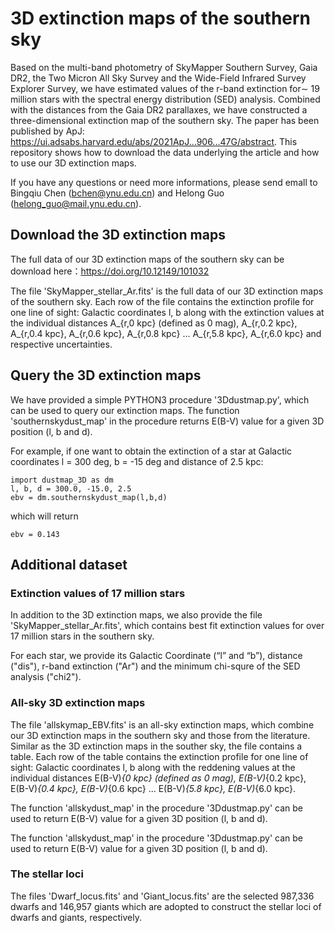 # 3D extinction maps of the southern sky

Based on the multi-band photometry of SkyMapper Southern Survey, Gaia DR2, the Two Micron All Sky Survey and the Wide-Field Infrared Survey Explorer Survey, we have estimated values of the r-band extinction for∼ 19 million stars with the spectral energy distribution (SED) analysis. Combined with the distances from the Gaia DR2 parallaxes, we have constructed a three-dimensional extinction map of the southern sky. The paper has been published by ApJ: https://ui.adsabs.harvard.edu/abs/2021ApJ...906...47G/abstract. This repository shows how to download the data underlying the article and how to use our 3D extinction maps.

If you have any questions or need more informations, please send emall to Bingqiu Chen (bchen@ynu.edu.cn) and Helong Guo (helong_guo@mail.ynu.edu.cn).


## Download the 3D extinction maps

The full data of our 3D extinction maps of the southern sky can be download here：https://doi.org/10.12149/101032

The file 'SkyMapper_stellar_Ar.fits' is the full data of our 3D extinction maps of the southern sky. Each row of the file contains the extinction profile for one line of sight: Galactic coordinates l, b along with the extinction values at the individual distances A_{r,0 kpc} (defined as 0 mag), A_{r,0.2 kpc}, A_{r,0.4 kpc}, A_{r,0.6 kpc}, A_{r,0.8 kpc} ... A_{r,5.8 kpc}, A_{r,6.0 kpc} and respective uncertainties.

## Query the 3D extinction maps

We have provided a simple PYTHON3 procedure '3Ddustmap.py', which can be used to query our extinction maps. The function 'southernskydust_map' in the procedure returns E(B-V) value for a given 3D position (l, b and d).

For example, if one want to obtain the extinction of a star at Galactic coordinates l = 300 deg, b = -15 deg and distance of 2.5 kpc:
```
import dustmap_3D as dm
l, b, d = 300.0, -15.0, 2.5
ebv = dm.southernskydust_map(l,b,d) 

```
which will return
```
ebv = 0.143
```

## Additional dataset

### Extinction values of 17 million stars 
In addition to the 3D extinction maps, we also provide the file 'SkyMapper_stellar_Ar.fits', which contains best fit extinction values for over 17 million stars in the southern sky. 

For each star, we provide its Galactic Coordinate (“l” and “b”), distance ("dis"), r-band extinction ("Ar") and the minimum chi-squre of the SED analysis ("chi2").


### All-sky 3D extinction maps

The file 'allskymap_EBV.fits' is an all-sky extinction maps, which combine our 3D extinction maps in the southern sky and those from the literature. Similar as the 3D extinction maps in the souther sky, the file contains a table. Each row of the table contains the extinction profile for one line of sight: Galactic coordinates l, b along with the reddening values at the individual distances E(B-V)_{0 kpc} (defined as 0 mag), E(B-V)_{0.2 kpc}, E(B-V)_{0.4 kpc}, E(B-V)_{0.6 kpc} ... E(B-V)_{5.8 kpc}, E(B-V)_{6.0 kpc}.

The function 'allskydust_map' in the procedure '3Ddustmap.py' can be used to return E(B-V) value for a given 3D position (l, b and d).

The function 'allskydust_map' in the procedure '3Ddustmap.py' can be used to return E(B-V) value for a given 3D position (l, b and d).

### The stellar loci
The files 'Dwarf_locus.fits' and 'Giant_locus.fits' are the selected 987,336 dwarfs and 146,957 giants which are adopted to construct the stellar loci of dwarfs and giants, respectively.





